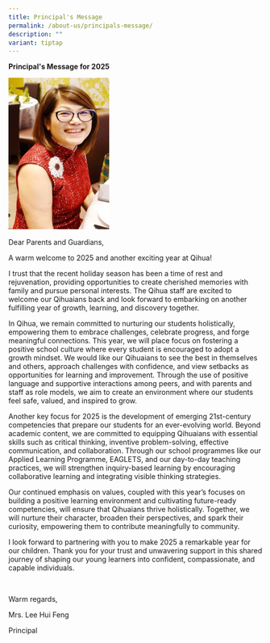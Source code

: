 ```yaml
---
title: Principal's Message
permalink: /about-us/principals-message/
description: ""
variant: tiptap
---
```

<p><strong>Principal's Message for 2025</strong>
</p>
<div class="isomer-image-wrapper">
<img style="width:200px;height:300px;" height="auto" width="100%" src="/images/About Us/Mrs-Lee-365x600.jpeg">
</div>
<p>Dear Parents and Guardians,</p>
<p>A warm welcome to 2025 and another exciting year at Qihua!</p>
<p>I trust that the recent holiday season has been a time of rest and rejuvenation,
providing opportunities to create cherished memories with family and pursue
personal interests. The Qihua staff are excited to welcome our Qihuaians
back and look forward to embarking on another fulfilling year of growth,
learning, and discovery together.</p>
<p>In Qihua, we remain committed to nurturing our students holistically,
empowering them to embrace challenges, celebrate progress, and forge meaningful
connections. This year, we will place focus on fostering a positive school
culture where every student is encouraged to adopt a growth mindset. We
would like our Qihuaians to see the best in themselves and others, approach
challenges with confidence, and view setbacks as opportunities for learning
and improvement. Through the use of positive language and supportive interactions
among peers, and with parents and staff as role models, we aim to create
an environment where our students feel safe, valued, and inspired to grow.</p>
<p>Another key focus for 2025 is the development of emerging 21st-century
competencies that prepare our students for an ever-evolving world. Beyond
academic content, we are committed to equipping Qihuaians with essential
skills such as critical thinking, inventive problem-solving, effective
communication, and collaboration. Through our school programmes like our
Applied Learning Programme, EAGLETS, and our day-to-day teaching practices,
we will strengthen inquiry-based learning by encouraging collaborative
learning and integrating visible thinking strategies.</p>
<p>Our continued emphasis on values, coupled with this year’s focuses on
building a positive learning environment and cultivating future-ready competencies,
will ensure that Qihuaians thrive holistically. Together, we will nurture
their character, broaden their perspectives, and spark their curiosity,
empowering them to contribute meaningfully to community.</p>
<p>I look forward to partnering with you to make 2025 a remarkable year for
our children. Thank you for your trust and unwavering support in this shared
journey of shaping our young learners into confident, compassionate, and
capable individuals.</p>
<p>&nbsp;</p>
<p>Warm regards,</p>
<p>Mrs. Lee Hui Feng</p>
<p>Principal
<br>
</p>